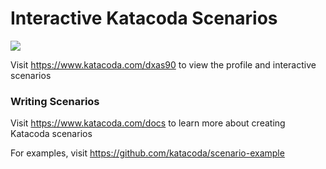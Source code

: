 # Interactive Katacoda Scenarios

[![](http://shields.katacoda.com/katacoda/dxas90/count.svg)](https://www.katacoda.com/dxas90 "Get your profile on Katacoda.com")

Visit https://www.katacoda.com/dxas90 to view the profile and interactive scenarios

### Writing Scenarios
Visit https://www.katacoda.com/docs to learn more about creating Katacoda scenarios

For examples, visit https://github.com/katacoda/scenario-example
